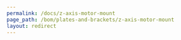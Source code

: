 ```yaml
---
permalink: /docs/z-axis-motor-mount
page_path: /bom/plates-and-brackets/z-axis-motor-mount
layout: redirect
---
```



